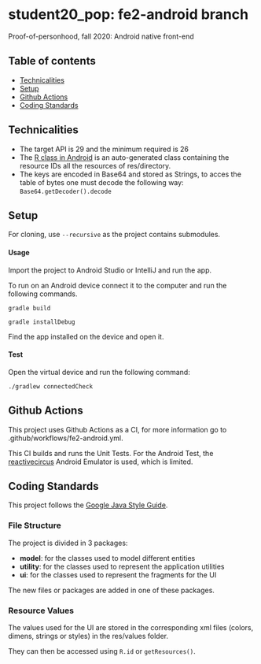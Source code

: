 # student20_pop: fe2-android branch
Proof-of-personhood, fall 2020: Android native front-end

## Table of contents
* [Technicalities](#technicalities)
* [Setup](#setup)
* [Github Actions](#github-actions)
* [Coding Standards](#coding-standards)

## Technicalities
* The target API is 29 and the minimum required is 26
* The [R class in Android](https://stackoverflow.com/questions/4953077/what-is-the-class-r-in-android) is an auto-generated class containing the resource IDs all the resources of res/directory.
* The keys are encoded in Base64 and stored as Strings, to acces the table of bytes one must decode the following way: `Base64.getDecoder().decode`

## Setup
For cloning, use `--recursive` as the project contains submodules.

#### Usage
Import the project to Android Studio or IntelliJ and run the app.

To run on an Android device connect it to the computer and run the following commands.
```
gradle build
```
```
gradle installDebug
```
Find the app installed on the device and open it.

#### Test
Open the virtual device and run the following command:
```
./gradlew connectedCheck
```

## Github Actions

This project uses Github Actions as a CI, for more information go to .github/workflows/fe2-android.yml.

This CI builds and runs the Unit Tests. For the Android Test, the [reactivecircus](https://github.com/ReactiveCircus/android-emulator-runner)
Android Emulator is used, which is limited.


## Coding Standards
This project follows the [Google Java Style Guide](https://google.github.io/styleguide/javaguide.html).
### File Structure
The project is divided in 3 packages:
* **model**: for the classes used to model different entities
* **utility**: for the classes used to represent the application utilities
* **ui**: for the classes used to represent the fragments for the UI

The new files or packages are added in one of these packages.
### Resource Values
The values used for the UI are stored in the corresponding xml
files (colors, dimens, strings or styles) in the res/values folder.

They can then be accessed using ```R.id``` or ```getResources()```.
